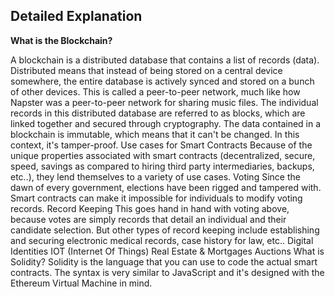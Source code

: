 ## Detailed Explanation

**What is the Blockchain?**


A blockchain is a distributed database that contains a list of records (data).
Distributed means that instead of being stored on a central device somewhere, the entire database is actively synced and stored on a bunch of other devices.
This is called a peer-to-peer network, much like how Napster was a peer-to-peer network for sharing music files.
The individual records in this distributed database are referred to as blocks, which are linked together and secured through cryptography.
The data contained in a blockchain is immutable, which means that it can't be changed. In this context, it's tamper-proof.
Use cases for Smart Contracts
Because of the unique properties associated with smart contracts (decentralized, secure, speed, savings as compared to hiring third party intermediaries, backups, etc..), they lend themselves to a variety of use cases.
Voting
Since the dawn of every government, elections have been rigged and tampered with. Smart contracts can make it impossible for individuals to modify voting records.
Record Keeping
This goes hand in hand with voting above, because votes are simply records that detail an individual and their candidate selection.
But other types of record keeping include establishing and securing electronic medical records, case history for law, etc..
Digital Identities
IOT (Internet Of Things)
Real Estate & Mortgages
Auctions
What is Solidity?
Solidity is the language that you can use to code the actual smart contracts.
The syntax is very similar to JavaScript and it's designed with the Ethereum Virtual Machine in mind.
